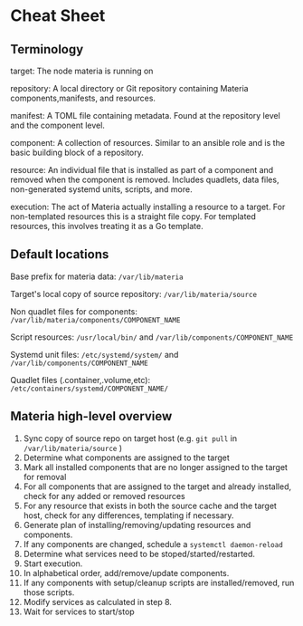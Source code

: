# Cheat Sheet

## Terminology

target: The node materia is running on

repository: A local directory or Git repository containing Materia components,manifests, and resources.

manifest: A TOML file containing metadata. Found at the repository level and the component level.

component: A collection of resources. Similar to an ansible role and is the basic building block of a repository.

resource: An individual file that is installed as part of a component and removed when the component is removed. Includes quadlets, data files, non-generated systemd units, scripts, and more.

execution: The act of Materia actually installing a resource to a target. For non-templated resources this is a straight file copy. For templated resources, this involves treating it as a Go template.

## Default locations

Base prefix for materia data: `/var/lib/materia`

Target's local copy of source repository: `/var/lib/materia/source`

Non quadlet files for components: `/var/lib/materia/components/COMPONENT_NAME`

Script resources: `/usr/local/bin/` and `/var/lib/components/COMPONENT_NAME`

Systemd unit files: `/etc/systemd/system/` and `/var/lib/components/COMPONENT_NAME`

Quadlet files (.container,.volume,etc): `/etc/containers/systemd/COMPONENT_NAME/`

## Materia high-level overview

1. Sync copy of source repo on target host (e.g. `git pull` in `/var/lib/materia/source` )
2. Determine what components are assigned to the target
3. Mark all installed components that are no longer assigned to the target for removal
4. For all components that are assigned to the target and already installed, check for any added or removed resources
5. For any resource that exists in both the source cache and the target host, check for any differences, templating if necessary.
6. Generate plan of installing/removing/updating resources and components.
7. If any components are changed, schedule a `systemctl daemon-reload`
8. Determine what services need to be stoped/started/restarted.
9. Start execution.
10. In alphabetical order, add/remove/update components.
11. If any components with setup/cleanup scripts are installed/removed, run those scripts.
12. Modify services as calculated in step 8.
13. Wait for services to start/stop
